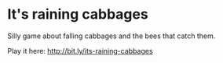 It's raining cabbages
=====================

Silly game about falling cabbages and the bees that catch them.

Play it here: http://bit.ly/its-raining-cabbages

